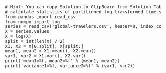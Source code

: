 <pre class="file" data-target="clipboard">
# Hint: You can copy Solution to ClipBoard from Solution Tab
# calculate statistics of partitioned log transformed time series data
from pandas import read_csv
from numpy import log
series = read_csv('global-travelers.csv', header=0, index_col=0, parse_dates=True, squeeze=True)
X = series.values
X = log(X)
split = int(len(X) / 2)
X1, X2 = X[0:split], X[split:]
mean1, mean2 = X1.mean(), X2.mean()
var1, var2 = X1.var(), X2.var()
print('mean1=%f, mean2=%f' % (mean1, mean2))
print('variance1=%f, variance2=%f' % (var1, var2))
</pre>

